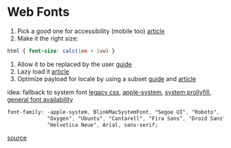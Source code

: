 # Web Fonts

1. Pick a good one for accessibility (mobile too) [article](http://alistapart.com/article/accessibility-whack-a-mole)
1. Make it the right size:
```css
html { font-size: calc(1em + 1vw) }
```
1. Allow it to be replaced by the user [guide](http://www.bbc.co.uk/accessibility/guides/change_fonts/)
1. Lazy load it [article](https://davidwalsh.name/font-loading)
1. Optimize payload for locale by using a subset [guide](http://brettklamer.com/diversions/non-statistical/subset-and-self-host-webfonts/) and [article](https://www.bramstein.com/writing/web-font-anti-patterns-subsetting.html)

idea: fallback to system font [legacy css](http://adrianroselli.com/2015/07/css-and-system-fonts.html), [apple-system](https://webkit.org/blog/3709/using-the-system-font-in-web-content/), [system prollyfill](https://github.com/jonathantneal/system-font-css), [general font availability](http://www.cssfontstack.com/)

```css
font-family: -apple-system, BlinkMacSystemFont, "Segoe UI", "Roboto",
             "Oxygen", "Ubuntu", "Cantarell", "Fira Sans", "Droid Sans",
             "Helvetica Neue", Arial, sans-serif;
```
[source](https://medium.design/system-shock-6b1dc6d6596f#.dcplpwt4d)
